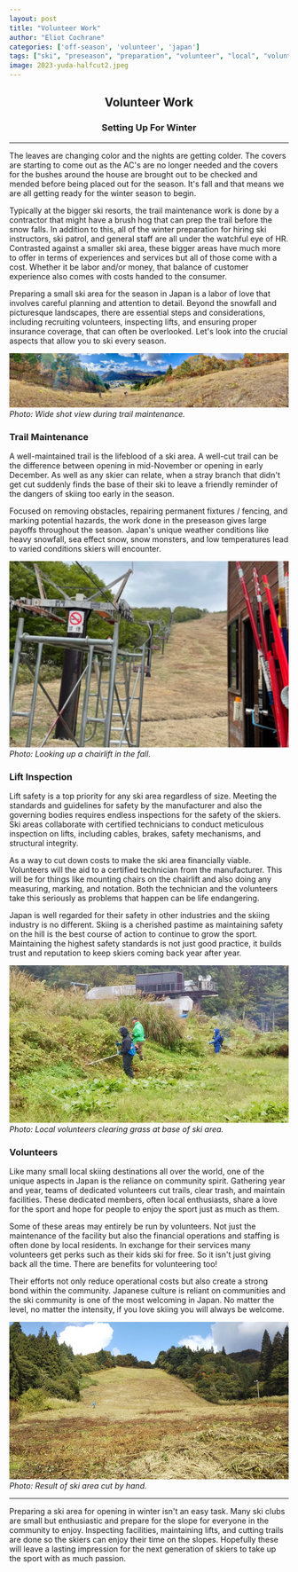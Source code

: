 ```yaml
---
layout: post
title: "Volunteer Work"
author: "Eliot Cochrane"
categories: ['off-season', 'volunteer', 'japan']
tags: ["ski", "preseason", "preparation", "volunteer", "local", "volunteer work", "winter setup", "ski area preparation", "trail maintenance", "lift inspection", "volunteer contributions", "community spirit", "winter skiing", "Japanese skiing", "ski safety", "ski area maintenance", "skiing volunteers", "winter preparations"]
image: 2023-yuda-halfcut2.jpeg
---
```


## <center>Volunteer Work</center>
### <center>Setting Up For Winter</center>

***

The leaves are changing color and the nights are getting colder. The covers are starting to come out as the AC's are no longer needed and the covers for the bushes around the house are brought out to be checked and mended before being placed out for the season. It's fall and that means we are all getting ready for the winter season to begin.

Typically at the bigger ski resorts, the trail maintenance work is done by a contractor that might have a brush hog that can prep the trail before the snow falls. In addition to this, all of the winter preparation for hiring ski instructors, ski patrol, and general staff are all under the watchful eye of HR. Contrasted against a smaller ski area, these bigger areas have much more to offer in terms of experiences and services but all of those come with a cost. Whether it be labor and/or money, that balance of customer experience also comes with costs handed to the consumer.

Preparing a small ski area for the season in Japan is a labor of love that involves careful planning and attention to detail. Beyond the snowfall and picturesque landscapes, there are essential steps and considerations, including recruiting volunteers, inspecting lifts, and ensuring proper insurance coverage, that can often be overlooked. Let's look into the crucial aspects that allow you to ski every season.

![Wide shot view during trail maintenance](/assets/img/yuda-cutting-2.jpeg)
*Photo: Wide shot view during trail maintenance.*

### Trail Maintenance

A well-maintained trail is the lifeblood of a ski area. A well-cut trail can be the difference between opening in mid-November or opening in early December. As well as any skier can relate, when a stray branch that didn't get cut suddenly finds the base of their ski to leave a friendly reminder of the dangers of skiing too early in the season.

Focused on removing obstacles, repairing permanent fixtures / fencing, and marking potential hazards, the work done in the preseason gives large payoffs throughout the season. Japan's unique weather conditions like heavy snowfall, sea effect snow, snow monsters, and low temperatures lead to varied conditions skiers will encounter.

![View looking up a chairlift in the fall](/assets/img/akihachi-lift-1.jpeg)
*Photo: Looking up a chairlift in the fall.*

### Lift Inspection

Lift safety is a top priority for any ski area regardless of size. Meeting the standards and guidelines for safety by the manufacturer and also the governing bodies requires endless inspections for the safety of the skiers. Ski areas collaborate with certified technicians to conduct meticulous inspection on lifts, including cables, brakes, safety mechanisms, and structural integrity. 

As a way to cut down costs to make the ski area financially viable. Volunteers will the aid to a certified technician from the manufacturer. This will be for things like mounting chairs on the chairlift and also doing any measuring, marking, and notation. Both the technician and the volunteers take this seriously as problems that happen can be life endangering.

Japan is well regarded for their safety in other industries and the skiing industry is no different. Skiing is a cherished pastime as maintaining safety on the hill is the best course of action to continue to grow the sport. Maintaining the highest safety standards is not just good practice, it builds trust and reputation to keep skiers coming back year after year.

![Volunteers clearing grass at base of ski area](/assets/img/yuda-cutting-1.jpeg)
*Photo: Local volunteers clearing grass at base of ski area.*

### Volunteers

Like many small local skiing destinations all over the world, one of the unique aspects in Japan is the reliance on community spirit. Gathering year and year, teams of dedicated volunteers cut trails, clear trash, and maintain facilities. These dedicated members, often local enthusiasts, share a love for the sport and hope for people to enjoy the sport just as much as them.

Some of these areas may entirely be run by volunteers. Not just the maintenance of the facility but also the financial operations and staffing is often done by local residents. In exchange for their services many volunteers get perks such as their kids ski for free. So it isn't just giving back all the time. There are benefits for volunteering too!

Their efforts not only reduce operational costs but also create a strong bond within the community. Japanese culture is reliant on communities and the ski community is one of the most welcoming in Japan. No matter the level, no matter the intensity, if you love skiing you will always be welcome.

![Result of ski area cut by hand](/assets/img/yuda-cutting-3.jpg)
*Photo: Result of ski area cut by hand.*

***

Preparing a ski area for opening in winter isn't an easy task. Many ski clubs are small but enthusiastic and prepare for the slope for everyone in the community to enjoy. Inspecting facilities, maintaining lifts, and cutting trails are done so the skiers can enjoy their time on the slopes. Hopefully these will leave a lasting impression for the next generation of skiers to take up the sport with as much passion.
